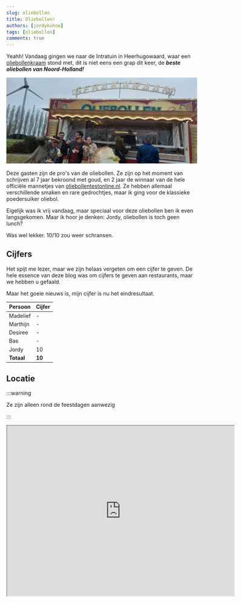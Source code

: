```yaml
---
slug: oliebollen
title: Oliebollen!
authors: [jordykuhne]
tags: [oliebollen]
comments: true
---
```


Yeahh! Vandaag gingen we naar de Intratuin in Heerhugowaard, waar een [oliebollenkraam](https://oliebollenkraamheerhugowaard.nl/) stond met, dit is niet eens een grap dit keer, de _**beste oliebollen van Noord-Holland!**_

![oliebollenkraam](thumbnail.jpg)

<!-- truncate -->

Deze gasten zijn de pro's van de oliebollen. Ze zijn op het moment van schrijven al 7 jaar bekroond met goud, en 2 jaar de winnaar van de hele officiële mannetjes van [oliebollentestonline.nl](https://www.oliebollentestonline.nl/). Ze hebben allemaal verschillende smaken en rare gedrochtjes, maar ik ging voor de klassieke poedersuiker oliebol.

Eigelijk was ik vrij vandaag, maar speciaal voor deze oliebollen ben ik even langsgekomen.
Maar ik hoor je denken: Jordy, oliebollen is toch geen lunch?

Was wel lekker. 10/10 zou weer schransen.

## Cijfers

Het spijt me lezer, maar we zijn helaas vergeten om een cijfer te geven.
De hele essence van deze blog was om cijfers te geven aan restaurants, maar we hebben u gefaald.

Maar het goeie nieuws is, mijn cijfer is nu het eindresultaat.

| Persoon  | Cijfer |
|----------|--------|
| Madelief | -      |
| Marthijn | -      |
| Desiree  | -      |
| Bas      | -      |
| Jordy    | 10     |
|**Totaal**|**10**  |

## Locatie

:::warning

Ze zijn alleen rond de feestdagen aanwezig

:::

<iframe src="https://www.google.com/maps/embed?pb=!1m18!1m12!1m3!1d2420.923620949906!2d4.7911340776276585!3d52.64329292709273!2m3!1f0!2f0!3f0!3m2!1i1024!2i768!4f13.1!3m3!1m2!1s0x47cf5664aa497aa7%3A0xd18b73265b91e41c!2sIntratuin%20Heerhugowaard%20B.V.!5e0!3m2!1snl!2snl!4v1734561926160!5m2!1snl!2snl" width="600" height="450" allowfullscreen="" loading="lazy" referrerpolicy="no-referrer-when-downgrade"></iframe>
